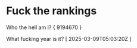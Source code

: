 # Fuck the rankings

Who the hell am I?
{ 9194670 }

What fucking year is it?
[ 2025-03-09T05:03:20Z ]
